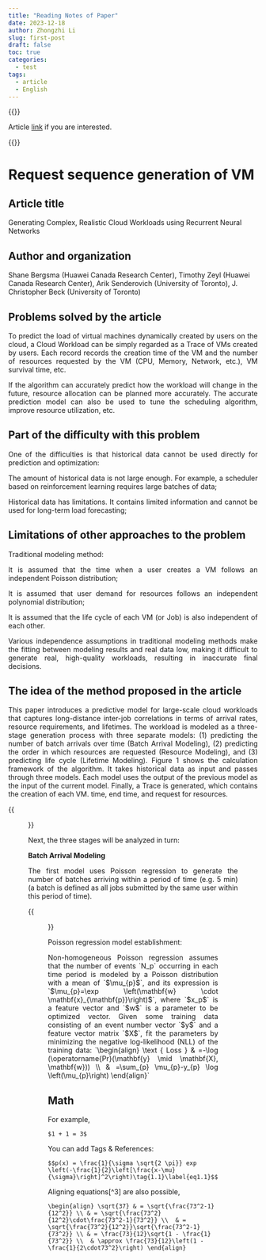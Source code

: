 ```yaml
---
title: "Reading Notes of Paper"
date: 2023-12-18
author: Zhongzhi Li
slug: first-post
draft: false
toc: true
categories:
  - test
tags:
  - article
  - English
---
```


{{<block class="reminder">}}

Article [link](https://tidel.mie.utoronto.ca/pubs/tracegen_camera_20210926.pdf) if you are interested.

{{<end>}}

# Request sequence generation of VM
## Article title

Generating Complex, Realistic Cloud Workloads using Recurrent Neural Networks

## Author and organization

Shane Bergsma (Huawei Canada Research Center), Timothy Zeyl (Huawei Canada Research Center), Arik Senderovich (University of Toronto), J. Christopher Beck (University of Toronto)

## Problems solved by the article

<p style="text-align: justify;">To predict the load of virtual machines dynamically created by users on the cloud, a Cloud Workload can be simply regarded as a Trace of VMs created by users. Each record records the creation time of the VM and the number of resources requested by the VM (CPU, Memory, Network, etc.), VM survival time, etc.</p>

<p style="text-align: justify;">If the algorithm can accurately predict how the workload will change in the future, resource allocation can be planned more accurately. The accurate prediction model can also be used to tune the scheduling algorithm, improve resource utilization, etc.</p>

## Part of the difficulty with this problem

<p style="text-align: justify;">One of the difficulties is that historical data cannot be used directly for prediction and optimization:</p>

<p style="text-align: justify;">The amount of historical data is not large enough. For example, a scheduler based on reinforcement learning requires large batches of data;</p>

<p style="text-align: justify;">Historical data has limitations. It contains limited information and cannot be used for long-term load forecasting;</p>

## Limitations of other approaches to the problem

<p style="text-align: justify;">Traditional modeling method:</p>

<p style="text-align: justify;">It is assumed that the time when a user creates a VM follows an independent Poisson distribution;</p>

<p style="text-align: justify;">It is assumed that user demand for resources follows an independent polynomial distribution;</p>

<p style="text-align: justify;">It is assumed that the life cycle of each VM (or Job) is also independent of each other.</p>

<p style="text-align: justify;">Various independence assumptions in traditional modeling methods make the fitting between modeling results and real data low, making it difficult to generate real, high-quality workloads, resulting in inaccurate final decisions.</p>

## The idea of the method proposed in the article

<p style="text-align: justify;">This paper introduces a predictive model for large-scale cloud workloads that captures long-distance inter-job correlations in terms of arrival rates, resource requirements, and lifetimes. The workload is modeled as a three-stage generation process with three separate models: (1) predicting the number of batch arrivals over time (Batch Arrival Modeling), (2) predicting the order in which resources are requested (Resource Modeling), and (3) predicting life cycle (Lifetime Modeling). Figure 1 shows the calculation framework of the algorithm. It takes historical data as input and passes through three models. Each model uses the output of the previous model as the input of the current model. Finally, a Trace is generated, which contains the creation of each VM. time, end time, and request for resources.</p>

{{<figure src="https://raw.githubusercontent.com/zhongzhili/zhongzhili.github.io/master/content/en/fig/20231218-1.png" title="Figure 1. Three-stage workload generation process in a cycle" width="260">}}

Next, the three stages will be analyzed in turn:

**Batch Arrival Modeling**

<p style="text-align: justify;">The first model uses Poisson regression to generate the number of batches arriving within a period of time (e.g. 5 min) (a batch is defined as all jobs submitted by the same user within this period of time).</p>

{{<figure src="https://raw.githubusercontent.com/zhongzhili/zhongzhili.github.io/master/content/en/fig/20231218-2.png" width="500">}}

Poisson regression model establishment:

<p style="text-align: justify;">Non-homogeneous Poisson regression assumes that the number of events `N_p` occurring in each time period is modeled by a Poisson distribution with a mean of `$\mu_{p}$`, and its expression is `$\mu_{p}=\exp \left(\mathbf{w} \cdot \mathbf{x}_{\mathbf{p}}\right)$`, where `$x_p$` is a feature vector and `$w$` is a parameter to be optimized vector. Given some training data consisting of an event number vector `$y$` and a feature vector matrix `$X$`, fit the parameters by minimizing the negative log-likelihood (NLL) of the training data:
`\begin{align}
\text { Loss } & =-\log (\operatorname{Pr}(\mathbf{y} \mid \mathbf{X}, \mathbf{w})) \\
& =\sum_{p} \mu_{p}-y_{p} \log \left(\mu_{p}\right)
\end{align}`

## Math

For example, 

`$1 + 1 = 3$`

You can add Tags & References:

`$$p(x) = \frac{1}{\sigma \sqrt{2 \pi}} exp \left(-\frac{1}{2}\left[\frac{x-\mu}{\sigma}\right]^2\right)\tag{1.1}\label{eq1.1}$$`

Aligning equations[^3] are also possible, 

`\begin{align}
\sqrt{37} & = \sqrt{\frac{73^2-1}{12^2}} \\
 & = \sqrt{\frac{73^2}{12^2}\cdot\frac{73^2-1}{73^2}} \\ 
 & = \sqrt{\frac{73^2}{12^2}}\sqrt{\frac{73^2-1}{73^2}} \\
 & = \frac{73}{12}\sqrt{1 - \frac{1}{73^2}} \\ 
 & \approx \frac{73}{12}\left(1 - \frac{1}{2\cdot73^2}\right)
\end{align}`